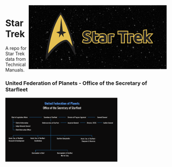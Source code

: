 
<img height='200' align='right' src='img/StarTrek-banner.png'>

# Star Trek

A repo for Star Trek data from Technical Manuals.


### United Federation of Planets - Office of the Secretary of Starfleet
<img height='200' src='img/office-sec.png'>

